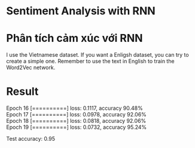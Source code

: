 # Sentiment Analysis with RNN
# Phân tích cảm xúc với RNN

I use the Vietnamese dataset. If you want a Enligsh dataset, you can try to create a simple one. Remember to use the text in English to train the Word2Vec network. 

# Result  
Epoch 16 [==========]  loss: 0.1117, accuracy 90.48%  
Epoch 17 [==========]  loss: 0.0978, accuracy 92.06%  
Epoch 18 [==========]  loss: 0.0818, accuracy 92.06%  
Epoch 19 [==========]  loss: 0.0732, accuracy 95.24%  

Test accuracy: 0.95
